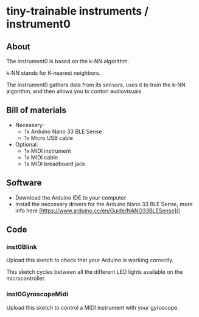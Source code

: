 # tiny-trainable instruments / instrument0

## About

The instrument0 is based on the k-NN algorithm.

k-NN stands for K-nearest neighbors.

The instrument0 gathers data from its sensors, uses it to train the k-NN algorithm, and then allows you to contorl audiovisuals.

## Bill of materials

* Necessary:
  * 1x Arduino Nano 33 BLE Sense
  * 1x Micro USB cable
* Optional:
  * 1x MIDI instrument
  * 1x MIDI cable
  * 1x MIDI breadboard jack

## Software

* Download the Arduino IDE to your computer
* Install the neccesary drivers for the Arduino Nano 33 BLE Sense, more info here [https://www.arduino.cc/en/Guide/NANO33BLESense]()

## Code

### inst0Blink

Upload this sketch to check that your Arduino is working correctly.

This sketch cycles between all the different LED lights available on the microcontroller.

### inst0GyroscopeMidi

Upload this sketch to control a MIDI instrument with your gyroscope.
